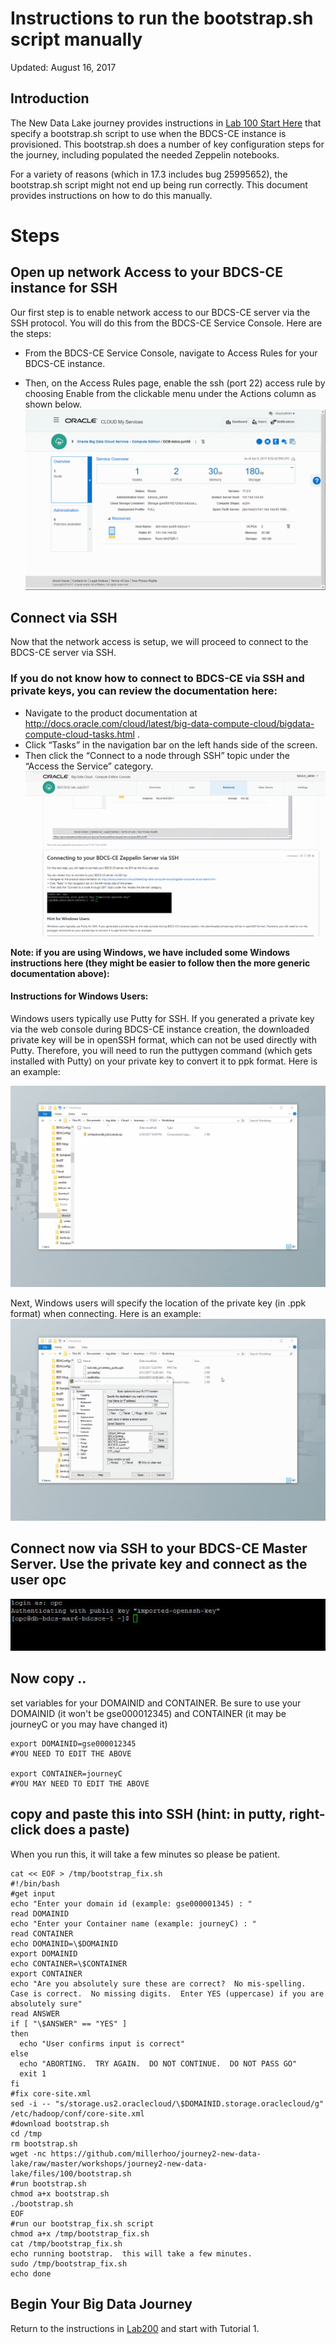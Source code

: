 # Instructions to run the bootstrap.sh script manually

Updated: August 16, 2017

## Introduction

The New Data Lake journey provides instructions in [Lab 100 Start Here](LabGuide100StartHere.md) that specify a bootstrap.sh script to use when the BDCS-CE instance is provisioned.  This bootstrap.sh does a number of key configuration steps for the journey, including populated the needed Zeppelin notebooks.

For a variety of reasons (which in 17.3 includes bug 25995652), the bootstrap.sh script might not end up being run correctly.  This document provides instructions on how to do this manually.


# Steps

## Open up network Access to your BDCS-CE instance for SSH

Our first step is to enable network access to our BDCS-CE server via the SSH protocol.  You will do this from the BDCS-CE Service Console.  Here are the steps:

 + From the BDCS-CE Service Console, navigate to Access Rules for your BDCS-CE instance.  

 + Then, on the Access Rules page, enable the ssh (port 22) access rule by choosing Enable from the clickable menu under the Actions column as shown below.
![](images/300/AllowSSH.gif)

## Connect via SSH

Now that the network access is setup, we will proceed to connect to the BDCS-CE server via SSH.  



### If you do not know how to connect to BDCS-CE via SSH and private keys, you can review the documentation here:

+ Navigate to the product documentation at <http://docs.oracle.com/cloud/latest/big-data-compute-cloud/bigdata-compute-cloud-tasks.html> .  
+ Click “Tasks” in the navigation bar on the left hands side of the screen.  
+ Then click the “Connect to a node through SSH” topic under the “Access the Service” category.
![ssh](images/300/SSH.gif)

**Note: if you are using Windows, we have included some Windows instructions here (they might be easier to follow then the more generic documentation above):**


#### Instructions for Windows Users: 
Windows users typically use Putty for SSH.  If you generated a private key via the web console during BDCS-CE instance creation, the downloaded private key will be in openSSH format, which can not be used directly with Putty.  Therefore, you will need to run the puttygen command (which gets installed with Putty) on your private key to convert it to ppk format.  Here is an example:

![ssh1](images/300/PuttyPrivateKey.gif)

Next, Windows users will specify the location of the private key (in .ppk format) when connecting.  Here is an example:
![ssh2](images/300/PuttySSH.gif)


## Connect now via SSH to your BDCS-CE Master Server.  Use the private key and connect as the user opc
![ssh](images/300/snap0011403.jpg)


## Now copy ..
set variables for your DOMAINID and CONTAINER.  Be sure to use your DOMAINID (it won't be gse000012345) and CONTAINER (it may be journeyC or you may have changed it)


    export DOMAINID=gse000012345
    #YOU NEED TO EDIT THE ABOVE

    export CONTAINER=journeyC  
    #YOU MAY NEED TO EDIT THE ABOVE

## copy and paste this into SSH (hint: in putty, right-click does a paste)
When you run this, it will take a few minutes so please be patient.

    cat << EOF > /tmp/bootstrap_fix.sh
    #!/bin/bash
    #get input
    echo "Enter your domain id (example: gse000001345) : "
    read DOMAINID
    echo "Enter your Container name (example: journeyC) : "
    read CONTAINER
    echo DOMAINID=\$DOMAINID
    export DOMAINID
    echo CONTAINER=\$CONTAINER
    export CONTAINER
    echo "Are you absolutely sure these are correct?  No mis-spelling.  Case is correct.  No missing digits.  Enter YES (uppercase) if you are absolutely sure"
    read ANSWER
    if [ "\$ANSWER" == "YES" ]
    then
      echo "User confirms input is correct"
    else
      echo "ABORTING.  TRY AGAIN.  DO NOT CONTINUE.  DO NOT PASS GO"
      exit 1
    fi
    #fix core-site.xml
    sed -i -- "s/storage.us2.oraclecloud/\$DOMAINID.storage.oraclecloud/g" /etc/hadoop/conf/core-site.xml
    #download bootstrap.sh
    cd /tmp
    rm bootstrap.sh
    wget -nc https://github.com/millerhoo/journey2-new-data-lake/raw/master/workshops/journey2-new-data-lake/files/100/bootstrap.sh
    #run bootstrap.sh
    chmod a+x bootstrap.sh
    ./bootstrap.sh
    EOF
    #run our bootstrap_fix.sh script 
    chmod a+x /tmp/bootstrap_fix.sh
    cat /tmp/bootstrap_fix.sh
    echo running bootstrap.  this will take a few minutes.
    sudo /tmp/bootstrap_fix.sh
    echo done


## Begin Your Big Data Journey

Return to the instructions in [Lab200](LabGuide200.md) and start with Tutorial 1. 
